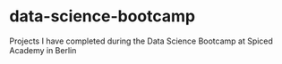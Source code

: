 # data-science-bootcamp
Projects I have completed during the Data Science Bootcamp at Spiced Academy in Berlin
